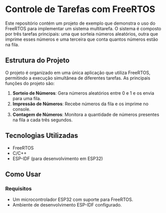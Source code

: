 # Controle de Tarefas com FreeRTOS

Este repositório contém um projeto de exemplo que demonstra o uso do FreeRTOS para implementar um sistema multitarefa. O sistema é composto por três tarefas principais: uma que sorteia números aleatórios, outra que imprime esses números e uma terceira que conta quantos números estão na fila.

## Estrutura do Projeto

O projeto é organizado em uma única aplicação que utiliza FreeRTOS, permitindo a execução simultânea de diferentes tarefas. As principais funções do projeto são:

1. **Sorteio de Números**: Gera números aleatórios entre 0 e 1 e os envia para uma fila.
2. **Impressão de Números**: Recebe números da fila e os imprime no console.
3. **Contagem de Números**: Monitora a quantidade de números presentes na fila a cada três segundos.

## Tecnologias Utilizadas

- FreeRTOS
- C/C++
- ESP-IDF (para desenvolvimento em ESP32)

## Como Usar

### Requisitos

- Um microcontrolador ESP32 com suporte para FreeRTOS.
- Ambiente de desenvolvimento ESP-IDF configurado.
